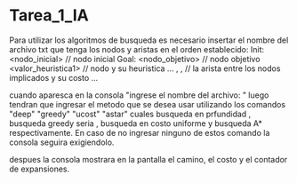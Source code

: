 # Tarea_1_IA
Para utilizar los algoritmos de busqueda es necesario insertar el nombre del archivo txt que tenga los nodos y aristas en el orden establecido:
Init: <nodo_inicial> // nodo inicial
Goal: <nodo_objetivo> // nodo objetivo
<Nodo1> <valor_heuristica1> // nodo y su heuristica
...
<Nodo1>, <nodo2>, <costo> // la arista entre los nodos implicados y su costo
...

cuando aparesca en la consola "ingrese el nombre del archivo: "
luego tendran que ingresar el metodo que se desea usar utilizando los comandos "deep" "greedy" "ucost" "astar" cuales busqueda en prfundidad , busqueda greedy seria , busqueda en costo uniforme y busqueda A* respectivamente. En caso de no ingresar ninguno de estos comando la consola seguira exigiendolo.

despues la consola mostrara en la pantalla el camino, el costo y el contador de expansiones.
